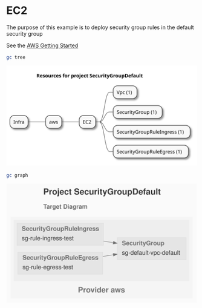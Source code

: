 # EC2

The purpose of this example is to deploy security group rules in the default security group

See the [AWS Getting Started](https://www.grucloud.com/docs/aws/AwsGettingStarted)

```sh
gc tree
```

![resources-mindmap](./artifacts/resources-mindmap.svg)

```sh
gc graph
```

![diagram-target.svg](./artifacts/diagram-target.svg)
